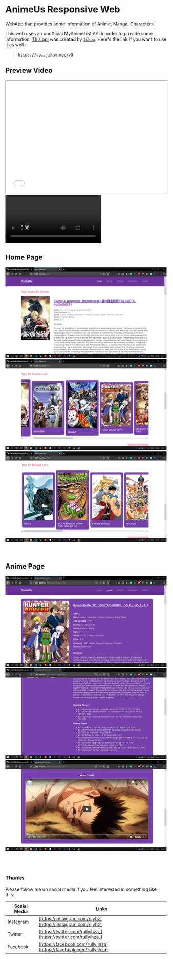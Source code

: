 # **AnimeUs Responsive Web**

WebApp that provides some information of Anime, Manga, Characters.

This web uses an unofficial MyAnimeList API in order to provide some information. [This api](https://api.jikan.moe/v3) was created by [`Jikan`](https://github.com/jikan-me/jikan). Here's the link if you want to use it as well :

> [`https://api.jikan.moe/v3`](https://api.jikan.moe/v3)

## Preview Video

<iframe src="previews/preview.mkv" width="100%" height="350px"></iframe>
<video src="previews/preview.mkv">
 <source>
</video>

<br>

## Home Page

![Home](previews/home.png)
![Home](previews/home_2.png)
![Home](previews/home_3.png)

<br>

## Anime Page

![Anime](previews/anime_show.png)
![Anime](previews/anime_show_2.png)
![Anime](previews/anime_show_3.png)


<br><br>

### Thanks

Please follow me on sosial media if you feel interested in something like this:

| Sosial Media | Links |
| ------------ | ----- |
| Instagram | [https://instagram.com/rllyhz](https://instagram.com/rllyhz) |
| Twitter | [https://twitter.com/rullyihza_](https://twitter.com/rullyihza_) |
| Facebook | [https://facebook.com/rully.ihza](https://facebook.com/rully.ihza) |